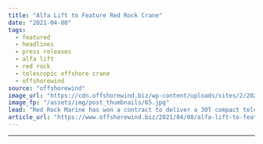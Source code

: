```yaml
---
title: "Alfa Lift to Feature Red Rock Crane"
date: "2021-04-08"
tags: 
  - featured
  - headlines
  - press releases
  - alfa lift
  - red rock
  - telescopic offshore crane
  - offshorewind
source: "offshorewind"
image_url: "https://cdn.offshorewind.biz/wp-content/uploads/sites/2/2021/04/08154523/Alfa-Lift-to-Feature-Red-Rock-Crane.jpg"
image_fp: "/assets/img/post_thumbnails/65.jpg"
lead: "Red Rock Marine has won a contract to deliver a 30T compact telescopic offshore crane for"
article_url: "https://www.offshorewind.biz/2021/04/08/alfa-lift-to-feature-red-rock-crane/"
---
```


---
